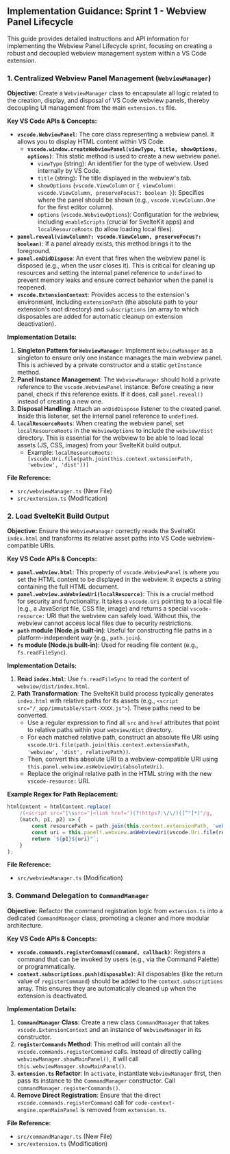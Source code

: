 ## Implementation Guidance: Sprint 1 - Webview Panel Lifecycle

This guide provides detailed instructions and API information for implementing the Webview Panel Lifecycle sprint, focusing on creating a robust and decoupled webview management system within a VS Code extension.

### 1. Centralized Webview Panel Management (`WebviewManager`)

**Objective:** Create a `WebviewManager` class to encapsulate all logic related to the creation, display, and disposal of VS Code webview panels, thereby decoupling UI management from the main `extension.ts` file.

**Key VS Code APIs & Concepts:**

*   **`vscode.WebviewPanel`**: The core class representing a webview panel. It allows you to display HTML content within VS Code.
    *   **`vscode.window.createWebviewPanel(viewType, title, showOptions, options)`**: This static method is used to create a new webview panel.
        *   `viewType` (string): An identifier for the type of webview. Used internally by VS Code.
        *   `title` (string): The title displayed in the webview's tab.
        *   `showOptions` (`vscode.ViewColumn` or `{ viewColumn: vscode.ViewColumn, preserveFocus?: boolean }`): Specifies where the panel should be shown (e.g., `vscode.ViewColumn.One` for the first editor column).
        *   `options` (`vscode.WebviewOptions`): Configuration for the webview, including `enableScripts` (crucial for SvelteKit apps) and `localResourceRoots` (to allow loading local files).
*   **`panel.reveal(viewColumn?: vscode.ViewColumn, preserveFocus?: boolean)`**: If a panel already exists, this method brings it to the foreground.
*   **`panel.onDidDispose`**: An event that fires when the webview panel is disposed (e.g., when the user closes it). This is critical for cleaning up resources and setting the internal panel reference to `undefined` to prevent memory leaks and ensure correct behavior when the panel is reopened.
*   **`vscode.ExtensionContext`**: Provides access to the extension's environment, including `extensionPath` (the absolute path to your extension's root directory) and `subscriptions` (an array to which disposables are added for automatic cleanup on extension deactivation).

**Implementation Details:**

1.  **Singleton Pattern for `WebviewManager`**: Implement `WebviewManager` as a singleton to ensure only one instance manages the main webview panel. This is achieved by a private constructor and a static `getInstance` method.
2.  **Panel Instance Management**: The `WebviewManager` should hold a private reference to the `vscode.WebviewPanel` instance. Before creating a new panel, check if this reference exists. If it does, call `panel.reveal()` instead of creating a new one.
3.  **Disposal Handling**: Attach an `onDidDispose` listener to the created panel. Inside this listener, set the internal panel reference to `undefined`.
4.  **`localResourceRoots`**: When creating the webview panel, set `localResourceRoots` in the `WebviewOptions` to include the `webview/dist` directory. This is essential for the webview to be able to load local assets (JS, CSS, images) from your SvelteKit build output.
    *   Example: `localResourceRoots: [vscode.Uri.file(path.join(this.context.extensionPath, 'webview', 'dist'))]`

**File Reference:**
*   `src/webviewManager.ts` (New File)
*   `src/extension.ts` (Modification)

### 2. Load SvelteKit Build Output

**Objective:** Ensure the `WebviewManager` correctly reads the SvelteKit `index.html` and transforms its relative asset paths into VS Code webview-compatible URIs.

**Key VS Code APIs & Concepts:**

*   **`panel.webview.html`**: This property of `vscode.WebviewPanel` is where you set the HTML content to be displayed in the webview. It expects a string containing the full HTML document.
*   **`panel.webview.asWebviewUri(localResource)`**: This is a crucial method for security and functionality. It takes a `vscode.Uri` pointing to a local file (e.g., a JavaScript file, CSS file, image) and returns a special `vscode-resource:` URI that the webview can safely load. Without this, the webview cannot access local files due to security restrictions.
*   **`path` module (Node.js built-in)**: Useful for constructing file paths in a platform-independent way (e.g., `path.join`).
*   **`fs` module (Node.js built-in)**: Used for reading file content (e.g., `fs.readFileSync`).

**Implementation Details:**

1.  **Read `index.html`**: Use `fs.readFileSync` to read the content of `webview/dist/index.html`.
2.  **Path Transformation**: The SvelteKit build process typically generates `index.html` with relative paths for its assets (e.g., `<script src="/_app/immutable/start-XXXX.js">`). These paths need to be converted.
    *   Use a regular expression to find all `src` and `href` attributes that point to relative paths within your `webview/dist` directory.
    *   For each matched relative path, construct an absolute file URI using `vscode.Uri.file(path.join(this.context.extensionPath, 'webview', 'dist', relativePath))`.
    *   Then, convert this absolute URI to a webview-compatible URI using `this.panel.webview.asWebviewUri(absoluteUri)`.
    *   Replace the original relative path in the HTML string with the new `vscode-resource:` URI.

**Example Regex for Path Replacement:**
```javascript
htmlContent = htmlContent.replace(
    /(<script src="|\ssrc="|<link href=")(?!https?:\/\/)([^"]*)"/g,
    (match, p1, p2) => {
        const resourcePath = path.join(this.context.extensionPath, 'webview', 'dist', p2);
        const uri = this.panel!.webview.asWebviewUri(vscode.Uri.file(resourcePath));
        return `${p1}${uri}"`;
    }
);
```

**File Reference:**
*   `src/webviewManager.ts` (Modification)

### 3. Command Delegation to `CommandManager`

**Objective:** Refactor the command registration logic from `extension.ts` into a dedicated `CommandManager` class, promoting a cleaner and more modular architecture.

**Key VS Code APIs & Concepts:**

*   **`vscode.commands.registerCommand(command, callback)`**: Registers a command that can be invoked by users (e.g., via the Command Palette) or programmatically.
*   **`context.subscriptions.push(disposable)`**: All disposables (like the return value of `registerCommand`) should be added to the `context.subscriptions` array. This ensures they are automatically cleaned up when the extension is deactivated.

**Implementation Details:**

1.  **`CommandManager` Class**: Create a new class `CommandManager` that takes `vscode.ExtensionContext` and an instance of `WebviewManager` in its constructor.
2.  **`registerCommands` Method**: This method will contain all the `vscode.commands.registerCommand` calls. Instead of directly calling `webviewManager.showMainPanel()`, it will call `this.webviewManager.showMainPanel()`.
3.  **`extension.ts` Refactor**: In `activate`, instantiate `WebviewManager` first, then pass its instance to the `CommandManager` constructor. Call `commandManager.registerCommands()`.
4.  **Remove Direct Registration**: Ensure that the direct `vscode.commands.registerCommand` call for `code-context-engine.openMainPanel` is removed from `extension.ts`.

**File Reference:**
*   `src/commandManager.ts` (New File)
*   `src/extension.ts` (Modification)

